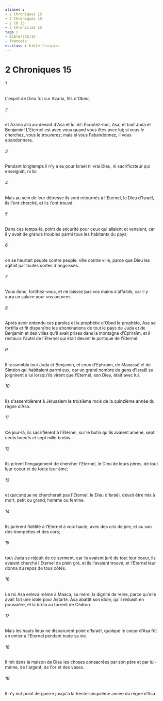 ```yaml
---
aliases : 
- 2 Chroniques 15
- 2 Chroniques 15
- 2 Ch 15
- 2 Chronicles 15
tags : 
- Bible/2Ch/15
- français
cssclass : bible-français
---
```


# 2 Chroniques 15

###### 1
L'esprit de Dieu fut sur Azaria, fils d'Obed,
###### 2
et Azaria alla au-devant d'Asa et lui dit: Ecoutez-moi, Asa, et tout Juda et Benjamin! L'Eternel est avec vous quand vous êtes avec lui; si vous le cherchez, vous le trouverez; mais si vous l'abandonnez, il vous abandonnera.
###### 3
Pendant longtemps il n'y a eu pour Israël ni vrai Dieu, ni sacrificateur qui enseignât, ni loi.
###### 4
Mais au sein de leur détresse ils sont retournés à l'Eternel, le Dieu d'Israël, ils l'ont cherché, et ils l'ont trouvé.
###### 5
Dans ces temps-là, point de sécurité pour ceux qui allaient et venaient, car il y avait de grands troubles parmi tous les habitants du pays;
###### 6
on se heurtait peuple contre peuple, ville contre ville, parce que Dieu les agitait par toutes sortes d'angoisses.
###### 7
Vous donc, fortifiez-vous, et ne laissez pas vos mains s'affaiblir, car il y aura un salaire pour vos oeuvres.
###### 8
Après avoir entendu ces paroles et la prophétie d'Obed le prophète, Asa se fortifia et fit disparaître les abominations de tout le pays de Juda et de Benjamin et des villes qu'il avait prises dans la montagne d'Ephraïm, et il restaura l'autel de l'Eternel qui était devant le portique de l'Eternel.
###### 9
Il rassembla tout Juda et Benjamin, et ceux d'Ephraïm, de Manassé et de Siméon qui habitaient parmi eux, car un grand nombre de gens d'Israël se joignirent à lui lorsqu'ils virent que l'Eternel, son Dieu, était avec lui.
###### 10
Ils s'assemblèrent à Jérusalem le troisième mois de la quinzième année du règne d'Asa.
###### 11
Ce jour-là, ils sacrifièrent à l'Eternel, sur le butin qu'ils avaient amené, sept cents boeufs et sept mille brebis.
###### 12
Ils prirent l'engagement de chercher l'Eternel, le Dieu de leurs pères, de tout leur coeur et de toute leur âme;
###### 13
et quiconque ne chercherait pas l'Eternel, le Dieu d'Israël, devait être mis à mort, petit ou grand, homme ou femme.
###### 14
Ils jurèrent fidélité à l'Eternel à voix haute, avec des cris de joie, et au son des trompettes et des cors;
###### 15
tout Juda se réjouit de ce serment, car ils avaient juré de tout leur coeur, ils avaient cherché l'Eternel de plein gré, et ils l'avaient trouvé, et l'Eternel leur donna du repos de tous côtés.
###### 16
Le roi Asa enleva même à Maaca, sa mère, la dignité de reine, parce qu'elle avait fait une idole pour Astarté. Asa abattit son idole, qu'il réduisit en poussière, et la brûla au torrent de Cédron.
###### 17
Mais les hauts lieux ne disparurent point d'Israël, quoique le coeur d'Asa fût en entier à l'Eternel pendant toute sa vie.
###### 18
Il mit dans la maison de Dieu les choses consacrées par son père et par lui-même, de l'argent, de l'or et des vases.
###### 19
Il n'y eut point de guerre jusqu'à la trente-cinquième année du règne d'Asa.
